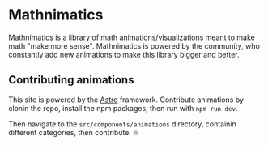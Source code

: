 # Mathnimatics
Mathnimatics is a library of math animations/visualizations meant to make math "make more sense". Mathnimatics is powered by the community, who constantly add new animations to make this library bigger and better.

## Contributing animations
This site is powered by the [Astro](https://astro.build) framework. Contribute animations by clonin the repo, install the npm packages, then run with `npm run dev`.

Then navigate to the `src/components/animations` directory, containin different categories, then contribute. 🔥
